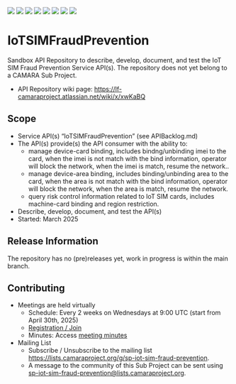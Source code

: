 <a href="https://github.com/camaraproject/IoTSIMFraudPrevention/commits/" title="Last Commit"><img src="https://img.shields.io/github/last-commit/camaraproject/IoTSIMFraudPrevention?style=plastic"></a>
<a href="https://github.com/camaraproject/IoTSIMFraudPrevention/issues" title="Open Issues"><img src="https://img.shields.io/github/issues/camaraproject/IoTSIMFraudPrevention?style=plastic"></a>
<a href="https://github.com/camaraproject/IoTSIMFraudPrevention/pulls" title="Open Pull Requests"><img src="https://img.shields.io/github/issues-pr/camaraproject/IoTSIMFraudPrevention?style=plastic"></a>
<a href="https://github.com/camaraproject/IoTSIMFraudPrevention/graphs/contributors" title="Contributors"><img src="https://img.shields.io/github/contributors/camaraproject/IoTSIMFraudPrevention?style=plastic"></a>
<a href="https://github.com/camaraproject/IoTSIMFraudPrevention" title="Repo Size"><img src="https://img.shields.io/github/repo-size/camaraproject/IoTSIMFraudPrevention?style=plastic"></a>
<a href="https://github.com/camaraproject/IoTSIMFraudPrevention/blob/main/LICENSE" title="License"><img src="https://img.shields.io/badge/License-Apache%202.0-green.svg?style=plastic"></a>
<a href="https://github.com/camaraproject/IoTSIMFraudPrevention/releases/latest" title="Latest Release"><img src="https://img.shields.io/github/release/camaraproject/IoTSIMFraudPrevention?style=plastic"></a>
<a href="https://github.com/camaraproject/Governance/blob/main/ProjectStructureAndRoles.md" title="Sandbox API Repository"><img src="https://img.shields.io/badge/Sandbox%20API%20Repository-yellow?style=plastic"></a>

# IoTSIMFraudPrevention

<!-- Alternative for new, independent Sandbox API Repositories -->
Sandbox API Repository to describe, develop, document, and test the IoT SIM Fraud Prevention Service API(s). The repository does not yet belong to a CAMARA Sub Project.

* API Repository wiki page: https://lf-camaraproject.atlassian.net/wiki/x/xwKaBQ

## Scope

* Service API(s) “IoTSIMFraudPrevention” (see APIBacklog.md) 
* The API(s) provide(s) the API consumer with the ability to:  
  * manage device-card binding, includes bindng/unbinding imei to the card, when the imei is not match with the bind information, operator will block the network, when the imei is match, resume the network.. 
  * manage device-area binding, includes binding/unbinding area to the card, when the area is not match with the bind information, operator will block the network, when the area is match, resume the network.
  * query risk control information related to IoT SIM cards, includes machine-card binding and region restriction.
* Describe, develop, document, and test the API(s)
* Started: March 2025

## Release Information

The repository has no (pre)releases yet, work in progress is within the main branch.
<!-- Optional: an explicit listing of the latest (pre-)release with additional information, e.g. links to the API definitions -->
<!-- In addition use/uncomment one or multiple the following alternative options when becoming applicable -->
<!-- Pre-releases of this sub project are available in https://github.com/camaraproject/IoTSIMFraudPrevention/releases -->
<!-- The latest public release is available here: https://github.com/camaraproject/IoTSIMFraudPrevention/releases/latest -->
<!-- For changes see [CHANGELOG.md](https://github.com/camaraproject/IoTSIMFraudPrevention/blob/main/CHANGELOG.md) -->

## Contributing
* Meetings are held virtually <!-- for new, independent Sandbox API repositories request a meeting link from the LF admin team or replace the information with the existing meeting information of the Sub Project -->
    * Schedule: Every 2 weeks on Wednesdays at 9:00 UTC (start from April 30th, 2025)
    * [Registration / Join](https://zoom-lfx.platform.linuxfoundation.org/meeting/92159554978?password=c5c63329-3b55-4fe0-94d9-9091c51f2ef9)
    * Minutes: Access [meeting minutes](https://lf-camaraproject.atlassian.net/wiki/x/GwCfBQ)
* Mailing List
    * Subscribe / Unsubscribe to the mailing list <https://lists.camaraproject.org/g/sp-iot-sim-fraud-prevention>.
    * A message to the community of this Sub Project can be sent using <sp-iot-sim-fraud-prevention@lists.camaraproject.org>.
